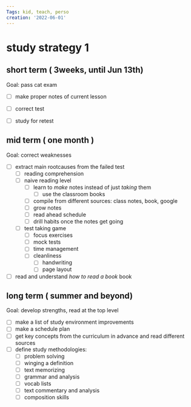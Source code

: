 ```yaml
---
Tags: kid, teach, perso
creation: '2022-06-01'
---
```

# study strategy 1

## short term ( 3weeks, until Jun 13th)

Goal: pass cat exam
- [ ] make proper notes of current lesson
- [ ] correct test
- [ ] study for retest


## mid term ( one month )

Goal: correct weaknesses
- [ ] extract main rootcauses from the failed test
    - [ ] reading comprehension
    - [ ] naive reading level
        - [ ] learn to *make* notes instead of just *taking* them
            - [ ] use the classroom books
        - [ ] compile from different sources: class notes, book, google
        - [ ] grow notes
        - [ ] read ahead schedule
        - [ ] drill habits once the notes get going
    - [ ] test taking game
        - [ ] focus exercises
        - [ ] mock tests
        - [ ] time management
        - [ ] cleanliness
            - [ ] handwriting
            - [ ] page layout
- [ ] read and understand *how to read a book* book

## long term ( summer and beyond)

Goal: develop strengths, read at the top level
- [ ] make a list of study environment improvements
- [ ] make a schedule plan
- [ ] get key concepts from the curriculum in advance and read different sources
- [ ] define study methodologies:
    - [ ] problem solving
    - [ ] winging a definition
    - [ ] text memorizing
    - [ ] grammar and analysis
    - [ ] vocab lists
    - [ ] text commentary and analysis
    - [ ] composition skills
